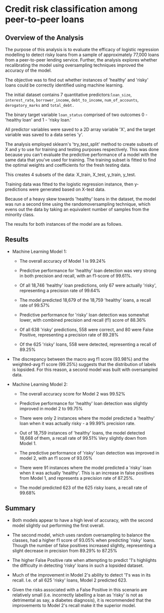 # Credit risk classification among peer-to-peer loans

## Overview of the Analysis
The purpose of this analysis is to evaluate the efficacy of logistic regression modelling to detect risky loans from a sample of approximately 77,000 loans from a peer-to-peer lending service. Further, the analysis explores whether recalibrating the model using oversampling techniques improved the accuracy of the model.

The objective was to find out whether instances of 'healthy' and 'risky' loans could be correctly identified using machine learning.

The initial dataset contains 7 quantitative predictors:``loan_size``, ``interest_rate``, ``borrower_income``, ``debt_to_income``, ``num_of_accounts``, ``derogatory_marks`` and ``total_debt.``

The binary target variable ``loan_status`` comprised of two outcomes 0 - 'healthy loan' and 1 - 'risky loan.'

All predictor variables were saved to a 2D array variable 'X', and the target variable was saved to a data series 'y'.

The analysis employed sklearn's 'try_test_split' method to create subsets of X and y to use for training and testing purposes respectively. This was done because you can't evaluate the predictive performance of a model with the same data that you've used for training. The training subset is fitted to find the optimal weights and coefficients for the fresh testing data.

This creates 4 subsets of the data: X_train, X_test, y_train, y_test.

Training data was fitted to the logistic regression instance, then y-predictions were generated based on X-test data.

Because of a heavy skew towards 'healthy' loans in the dataset, the model was run a second time using the randomoversampling technique, which evens out the data by taking an equivalent number of samples from the minority class.

The results for both instances of the model are as follows.

## Results
* Machine Learning Model 1:
  * The overall accuracy of Model 1 is 99.24%
  * Predictive performance for 'healthy' loan detection was very strong in both precision and recall, with an f1-score of 99.61%.
  * Of all 18,746 'healthy' loan predictions, only 67 were actually 'risky', representing a precision rate of 99.64%
  * The model predicted 18,679 of the 18,759 'healthy' loans, a recall rate of 99.57%

  * Predictive performance for 'risky' loan detection was somewhat lower, with combined precision and recall (f1) score of 88.36%
  * Of all 638 'risky' predictions, 558 were correct, and 80 were False Positive, representing a precision rate of 89.28% 
  * Of the 625 'risky' loans, 558 were detected, representing a recall of 89.25%

* The discrepancy between the macro avg f1 score (93.98%) and the weighted-avg f1 score (99.25%) suggests that the distribution of labels is lopsided. For this reason, a second model was built with oversampled data.



* Machine Learning Model 2:
  * The overall accuracy score for Model 2 was 99.52%
  * Predictive performance for 'healthy' loan detection was slightly improved in model 2 to 99.75%
  * There were only 2 instances where the model predicted a 'healthy' loan when it was actually risky - a 99.99% precision rate.
  * Out of 18,759 instances of 'healthy' loans, the model detected 18,668 of them, a recall rate of 99.51% Very slightly down from Model 1.

  * The predictive performance of 'risky' loan detection was improved in model 2, with an f1 score of 93.05%
  * There were 91 instances where the model predicted a 'risky' loan when it was actually 'healthy'. This is an increase in false positives from Model 1, and represents a precision rate of 87.25%.
  * The model predicted 623 of the 625 risky loans, a recall rate of 99.68%

## Summary
* Both models appear to have  a high level of accuracy, with the second model slightly out performing the first overall.

* The second model, which uses random oversampling to balance the classes, had a higher f1 score of 93.05% when predicting 'risky' loans. Though the number of false positives increased slightly, representing a slight decrease in precision from 89.29% to 87.25%

* The higher False Positive rate when attempting to predict '1's highlights the difficulty in detecting 'risky' loans in such a lopsided dataset.

* Much of the improvement in Model 2's ability to detect '1's was in its recall. I.e. of all 625 'risky' loans, Model 2 predicted 623.

* Given the risks associated with a False Positive in this scenario are relatively small (i.e. incorrectly labelling a loan as 'risky' is not as detrimental as say, a diabetes diagnosis), it is recommended that the improvements to Model 2's recall make it the superior model.